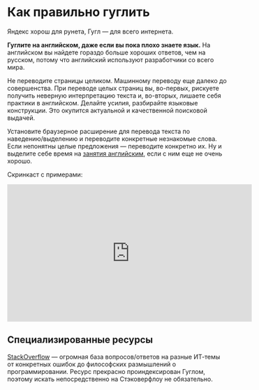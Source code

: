 # Как правильно гуглить
Яндекс хорош для рунета, Гугл — для всего интернета.

**Гуглите на английском, даже если вы пока плохо знаете язык.** На английском вы найдете гораздо больше хороших ответов, чем на русском, потому что английский используют разработчики со всего мира.

Не переводите страницы целиком. Машинному переводу еще далеко до совершенства. При переводе целых страниц вы, во-первых, рискуете получить неверную интерпретацию текста и, во-вторых, лишаете себя практики в английском. Делайте усилия, разбирайте языковые конструкции. Это окупится актуальной и качественной поисковой выдачей.

Установите браузерное расширение для перевода текста по наведению/выделению и переводите конкретные незнакомые слова. Если непонятны целые предложения — переводите конкретно их. Ну и выделите себе время на [занятия английским](/english), если с ним еще не очень хорошо.

Скринкаст с примерами:

<iframe width="560" height="315" src="https://www.youtube.com/embed/jMJ5PXwsdDQ" frameborder="0" allow="autoplay; encrypted-media" allowfullscreen></iframe>

## Специализированные ресурсы
[StackOverflow](https://stackoverflow.com) — огромная база вопросов/ответов на разные ИТ-темы от конкретных ошибок до философских размышлений о программировании. Ресурс прекрасно проиндексирован Гуглом, поэтому искать непосредственно на Стэковерфлоу не обязательно.

